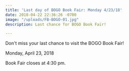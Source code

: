 ```yaml
---
title: 'Last day of BOGO Book Fair: Monday 4/23/18'
date: 2018-04-22 22:36:26 -0700
image: "/uploads/FB-BOGO-01.jpg"
description: Last chance for BOGO Book Fair!

---
```

Don't miss your last chance to visit the BOGO Book Fair!

Monday, April 23, 2018

Book Fair closes at 4:30 pm. 